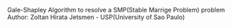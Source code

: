 Gale-Shapley Algorithm to resolve a SMP(Stable Marrige Problem) problem
Author: Zoltan Hirata Jetsmen - USP(University of Sao Paulo)
